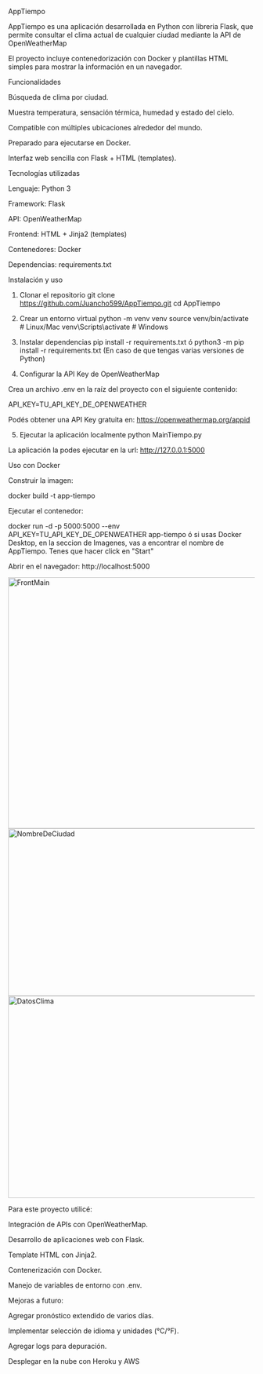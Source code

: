 AppTiempo

AppTiempo es una aplicación desarrollada en Python con libreria Flask, que permite consultar el clima actual de cualquier ciudad mediante la API de OpenWeatherMap

El proyecto incluye contenedorización con Docker y plantillas HTML simples para mostrar la información en un navegador.

Funcionalidades

Búsqueda de clima por ciudad.

Muestra temperatura, sensación térmica, humedad y estado del cielo.

Compatible con múltiples ubicaciones alrededor del mundo.

Preparado para ejecutarse en Docker.

Interfaz web sencilla con Flask + HTML (templates).

Tecnologías utilizadas

Lenguaje: Python 3

Framework: Flask

API: OpenWeatherMap

Frontend: HTML + Jinja2 (templates)

Contenedores: Docker

Dependencias: requirements.txt

Instalación y uso
1. Clonar el repositorio
git clone https://github.com/Juancho599/AppTiempo.git
cd AppTiempo

2. Crear un entorno virtual 
python -m venv venv
source venv/bin/activate   # Linux/Mac
venv\Scripts\activate      # Windows

3. Instalar dependencias
pip install -r requirements.txt ó python3 -m pip install -r requirements.txt (En caso de que tengas varias versiones de Python)


5. Configurar la API Key de OpenWeatherMap

Crea un archivo .env en la raíz del proyecto con el siguiente contenido:

API_KEY=TU_API_KEY_DE_OPENWEATHER


Podés obtener una API Key gratuita en: https://openweathermap.org/appid

5. Ejecutar la aplicación localmente
python MainTiempo.py


La aplicación la podes ejecutar en la url:
http://127.0.0.1:5000

Uso con Docker

Construir la imagen:

docker build -t app-tiempo


Ejecutar el contenedor:

docker run -d -p 5000:5000 --env API_KEY=TU_API_KEY_DE_OPENWEATHER app-tiempo
ó si usas Docker Desktop, en la seccion de Imagenes, vas a encontrar el nombre de AppTiempo. Tenes que hacer click en "Start"

Abrir en el navegador:
http://localhost:5000

<img width="1140" height="512" alt="FrontMain" src="https://github.com/user-attachments/assets/5a036aed-24b5-4c1e-802a-c88f2b70f536" />
<img width="929" height="341" alt="NombreDeCiudad" src="https://github.com/user-attachments/assets/899557c5-7b8e-475f-8f59-ed1be15cfba1" />
<img width="926" height="412" alt="DatosClima" src="https://github.com/user-attachments/assets/66bca90c-e142-4168-84cc-7a54d49fb071" />


Para este proyecto utilicé:

Integración de APIs con OpenWeatherMap.

Desarrollo de aplicaciones web con Flask.

Template HTML con Jinja2.

Contenerización con Docker.

Manejo de variables de entorno con .env.

Mejoras a futuro:

 Agregar pronóstico extendido de varios días.

 Implementar selección de idioma y unidades (°C/°F).

 Agregar logs para depuración.

 Desplegar en la nube con Heroku y AWS
